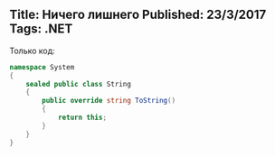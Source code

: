 Title: Ничего лишнего
Published: 23/3/2017
Tags: .NET
---

Только код:

```csharp
namespace System
{
    sealed public class String
    {
        public override string ToString()
        {
            return this;
        }
    }
}
```